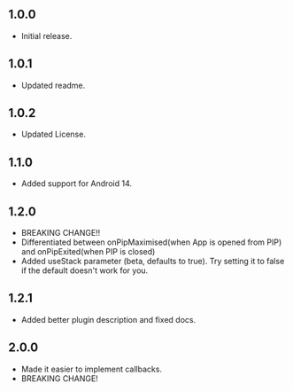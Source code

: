 ## 1.0.0
* Initial release.

## 1.0.1
* Updated readme. 

## 1.0.2
* Updated License.

## 1.1.0
* Added support for Android 14.

## 1.2.0
* BREAKING CHANGE!!
* Differentiated between onPipMaximised(when App is opened from PIP) and onPipExited(when PIP is closed)
* Added useStack parameter (beta, defaults to true). Try setting it to false if the default doesn't work for you.

## 1.2.1
* Added better plugin description and fixed docs.

## 2.0.0
* Made it easier to implement callbacks.
* BREAKING CHANGE!
